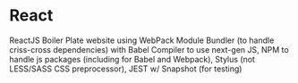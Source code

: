 # React
ReactJS Boiler Plate website using WebPack Module Bundler (to handle criss-cross dependencies) with Babel Compiler to use next-gen JS, NPM to handle js packages (including for Babel and Webpack), Stylus (not LESS/SASS CSS preprocessor),  JEST w/ Snapshot (for testing)
